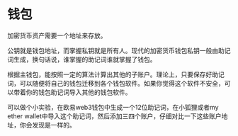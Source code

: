 # 钱包

加密货币资产需要一个地址来存放。

公钥就是钱包地址，而掌握私钥就是所有人。现代的加密货币钱包私钥一般由助记词生成，换句话说，谁掌握的助记词谁就掌握了钱包。

根据主钱包，能按照一定的算法计算出其他的子账户。理论上，只要保存好助记词，可以随便将自己的钱包迁移到各个钱包软件。如果你觉得这个软件不安全，可以带着你的钱包助记词导入其他的钱包软件。

可以做个小实验，在欧易web3钱包中生成一个12位助记词，在小狐狸或者my ether wallet中导入这个助记词，然后添加三四个账户，仔细对比一下这些账户地址，你会发现是一样的。